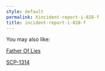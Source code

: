 ```yaml
---
style: default
permalink: Xincident-report-i-028-f
title: incident-report-i-028-f
---
```

You may also like:

[Father Of Lies](http://scp-wiki.net/father-of-lies)

[SCP-1314](http://scp-wiki.net/scp-1314)
